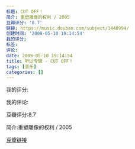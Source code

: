 ```yaml
---
标题: CUT OFF！
简介: 重塑雕像的权利 / 2005
豆瓣评分: '8.7'
链接: https://music.douban.com/subject/1440994/
创建时间: '2009-05-10 19:14:54'
我的评分:
标签:
评论:
date: 2009-05-10 19:14:54
title: 听过专辑 - CUT OFF！
tags: [音乐]
categories: []
---
```


我的评分:

我的评论:

豆瓣评分:8.7

简介:重塑雕像的权利 / 2005

[豆瓣链接](https://music.douban.com/subject/1440994/)

